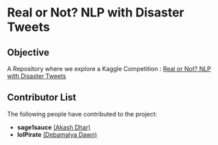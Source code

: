 # Real or Not? NLP with Disaster Tweets

## Objective
A Repository where we explore a Kaggle Competition : [Real or Not? NLP with Disaster Tweets](https://www.kaggle.com/c/nlp-getting-started)

## Contributor List
The following people have contributed to the project:
- **sage1sauce** [(Akash Dhar)](https://github.com/sage1sauce)
- **lolPirate** [(Debamalya Dawn)](https://github.com/lolPirate>)